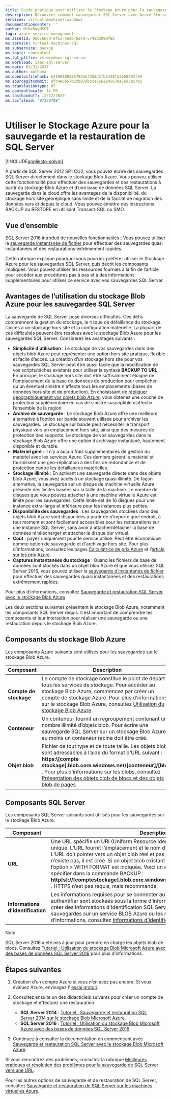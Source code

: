 ```yaml
---
title: Guide pratique pour utiliser le Stockage Azure pour la sauvegarde et la restauration de SQL Server | Microsoft Docs
description: Découvrez comment sauvegarder SQL Server avec Azure Storage. Explique les avantages de la sauvegarde des bases de données SQL sur le stockage Azure.
services: virtual-machines-windows
documentationcenter: ''
author: MikeRayMSFT
tags: azure-service-management
ms.assetid: 0db7667d-ef63-4e2b-bd4d-574802090f8b
ms.service: virtual-machines-sql
ms.subservice: backup
ms.topic: conceptual
ms.tgt_pltfrm: vm-windows-sql-server
ms.workload: iaas-sql-server
ms.date: 01/31/2017
ms.author: mathoma
ms.openlocfilehash: b4100800385792557358d3fb6438f52650483f89
ms.sourcegitcommit: dfc4e6b57b2cb87dbcce5562945678e76d3ac7b6
ms.translationtype: HT
ms.contentlocale: fr-FR
ms.lasthandoff: 12/12/2020
ms.locfileid: "97359788"
---
```

# <a name="use-azure-storage-for-sql-server-backup-and-restore"></a>Utiliser le Stockage Azure pour la sauvegarde et la restauration de SQL Server
[!INCLUDE[appliesto-sqlvm](../../includes/appliesto-sqlvm.md)]

À partir de SQL Server 2012 SP1 CU2, vous pouvez écrire des sauvegardes SQL Server directement dans le stockage Blob Azure. Vous pouvez utiliser cette fonctionnalité pour effectuer des sauvegardes et des restaurations à partir du stockage Blob Azure et d’une base de données SQL Server. La sauvegarde dans le cloud offre les avantages de la disponibilité, du stockage hors site géorépliqué sans limite et de la facilité de migration des données vers et depuis le cloud. Vous pouvez émettre des instructions BACKUP ou RESTORE en utilisant Transact-SQL ou SMO.

## <a name="overview"></a>Vue d’ensemble
SQL Server 2016 introduit de nouvelles fonctionnalités ; Vous pouvez utiliser la [sauvegarde instantanée de fichier](/sql/relational-databases/backup-restore/file-snapshot-backups-for-database-files-in-azure) pour effectuer des sauvegardes quasi instantanées et des restaurations extrêmement rapides.

Cette rubrique explique pourquoi vous pourriez préférer utiliser le Stockage Azure pour les sauvegardes SQL Server, puis décrit les composants impliqués. Vous pouvez utiliser les ressources fournies à la fin de l’article pour accéder aux procédures pas à pas et à des informations supplémentaires pour utiliser ce service avec vos sauvegardes SQL Server.

## <a name="benefits-of-using-azure-blob-storage-for-sql-server-backups"></a>Avantages de l’utilisation du stockage Blob Azure pour les sauvegardes SQL Server
La sauvegarde de SQL Server pose diverses difficultés. Ces défis comprennent la gestion du stockage, le risque de défaillance du stockage, l’accès à un stockage hors site et la configuration matérielle. La plupart de ces difficultés peuvent être résolues avec le stockage Blob Azure pour les sauvegardes SQL Server. Considérez les avantages suivants :

* **Simplicité d’utilisation** : Le stockage de vos sauvegardes dans des objets blob Azure peut représenter une option hors site pratique, flexible et facile d’accès. La création d’un stockage hors site pour vos sauvegardes SQL Server peut être aussi facile que la modification de vos scripts/tâches existants pour utiliser la syntaxe **BACKUP TO URL** . En principe, le stockage hors site doit être suffisamment éloigné de l'emplacement de la base de données de production pour empêcher qu'un éventuel sinistre n'affecte tous les emplacements (bases de données hors site et de production). En choisissant de [répliquer géographiquement vos objets blob Azure](../../../storage/common/storage-redundancy.md), vous obtenez une couche de protection supplémentaire en cas de sinistre susceptible d’affecter l’ensemble de la région.
* **Archive de sauvegarde** : Le stockage Blob Azure offre une meilleure alternative à l’option sur bande souvent utilisée pour archiver les sauvegardes. Le stockage sur bande peut nécessiter le transport physique vers un emplacement hors site, ainsi que des mesures de protection des supports. Le stockage de vos sauvegardes dans le stockage Blob Azure offre une option d’archivage instantané, hautement disponible et durable.
* **Matériel géré** : Il n’y a aucun frais supplémentaires de gestion du matériel avec les services Azure. Ces derniers gèrent le matériel et fournissent une géo-réplication à des fins de redondance et de protection contre les défaillances matérielles.
* **Stockage illimité** : En activant une sauvegarde directe dans des objets blob Azure, vous avez accès à un stockage quasi illimité. De façon alternative, la sauvegarde sur un disque de machine virtuelle Azure présente des limites basées sur la taille de la machine. Le nombre de disques que vous pouvez attacher à une machine virtuelle Azure est limité pour les sauvegardes. Cette limite est de 16 disques pour une instance extra-large et inférieure pour les instances plus petites.
* **Disponibilité des sauvegardes** : Les sauvegardes stockées dans des objets blob Azure sont disponibles à partir de n’importe quel endroit, à tout moment et sont facilement accessibles pour les restaurations sur une instance SQL Server, sans avoir à attacher/détacher la base de données ni télécharger et attacher le disque dur virtuel.
* **Coût** : payez uniquement pour le service utilisé. Peut être économique comme option de sauvegarde et d'archivage hors site. Pour plus d’informations, consultez les pages [Calculatrice de prix Azure](https://go.microsoft.com/fwlink/?LinkId=277060 "Calculatrice de prix") et l’[article sur les prix Azure](https://go.microsoft.com/fwlink/?LinkId=277059 "Article sur les prix").
* **Captures instantanées du stockage** : Quand les fichiers de base de données sont stockés dans un objet blob Azure et que vous utilisez SQL Server 2016, vous pouvez utiliser la [sauvegarde d’instantanés de fichier](/sql/relational-databases/backup-restore/file-snapshot-backups-for-database-files-in-azure) pour effectuer des sauvegardes quasi instantanées et des restaurations extrêmement rapides.

Pour plus d’informations, consultez [Sauvegarde et restauration SQL Server avec le stockage Blob Azure](/sql/relational-databases/backup-restore/sql-server-backup-and-restore-with-microsoft-azure-blob-storage-service).

Les deux sections suivantes présentent le stockage Blob Azure, notamment les composants SQL Server requis. Il est important de comprendre les composants et leur interaction pour réaliser une sauvegarde ou une restauration depuis le stockage Blob Azure.

## <a name="azure-blob-storage-components"></a>Composants du stockage Blob Azure
Les composants Azure suivants sont utilisés pour les sauvegardes sur le stockage Blob Azure.

| Composant | Description |
| --- | --- |
| **Compte de stockage** |Le compte de stockage constitue le point de départ de tous les services de stockage. Pour accéder au stockage Blob Azure, commencez par créer un compte de stockage Azure. Pour plus d’informations sur le stockage Blob Azure, consultez [Utilisation du stockage Blob Azure](https://azure.microsoft.com/develop/net/how-to-guides/blob-storage/). |
| **Conteneur** |Un conteneur fournit un regroupement contenant un nombre illimité d’objets blob. Pour écrire une sauvegarde SQL Server sur un stockage Blob Azure, au moins un conteneur racine doit être créé. |
| **Objet blob** |Fichier de tout type et de toute taille. Les objets blob sont adressables à l’aide du format d’URL suivant : **https:\\[compte stockage].blob.core.windows.net/[conteneur]/[blob]** . Pour plus d’informations sur les blobs, consultez [Présentation des objets blob de blocs et des objets blob de pages](/rest/api/storageservices/Understanding-Block-Blobs--Append-Blobs--and-Page-Blobs) |

## <a name="sql-server-components"></a>Composants SQL Server
Les composants SQL Server suivants sont utilisés pour les sauvegardes sur le stockage Blob Azure.

| Composant | Description |
| --- | --- |
| **URL** |Une URL spécifie un URI (Uniform Resource Identifier) pour un fichier de sauvegarde unique. L’URL fournit l’emplacement et le nom du fichier de sauvegarde SQL Server. L’URL doit pointer vers un objet blob réel et pas un simple conteneur. Si l’objet blob n’existe pas, il est créé. Si un objet blob existant est indiqué, BACKUP échoue, sauf si l’option > WITH FORMAT est indiquée. Voici un exemple d’URL que vous pouvez spécifier dans la commande BACKUP : **http[s]://[comptestockage].blob.core.windows.net/[conteneur]/[NOMFICHIER.bak]** . HTTPS n’est pas requis, mais recommandé. |
| **Informations d'identification** |Les informations requises pour se connecter au stockage Blob Azure et pour s’y authentifier sont stockées sous la forme d’informations d’identification. Vous devez créer des informations d'identification SQL Server afin que ce dernier écrive les sauvegardes sur un service BLOB Azure ou les restaure depuis celui-ci. Pour plus d’informations, consultez [Informations d’identification SQL Server](/sql/t-sql/statements/create-credential-transact-sql). |

> [!NOTE]
> SQL Server 2016 a été mis à jour pour prendre en charge les objets blob de blocs. Consultez [Tutoriel : Utilisation du stockage Blob Microsoft Azure avec des bases de données SQL Server 2016](/sql/relational-databases/tutorial-use-azure-blob-storage-service-with-sql-server-2016) pour plus d’informations.
> 
> 

## <a name="next-steps"></a>Étapes suivantes
1. Création d’un compte Azure si vous n’en avez pas encore. Si vous évaluez Azure, envisagez l’ [essai gratuit](https://azure.microsoft.com/free/).
2. Consultez ensuite un des didacticiels suivants pour créer un compte de stockage et effectuez une restauration.
   
   * **SQL Server 2014** : [Tutoriel : Sauvegarde et restauration SQL Server 2014 sur le stockage Blob Microsoft Azure](https://msdn.microsoft.com/library/jj720558\(v=sql.120\).aspx).
   * **SQL Server 2016** : [Tutoriel : Utilisation du stockage Blob Microsoft Azure avec des bases de données SQL Server 2016](/sql/relational-databases/tutorial-use-azure-blob-storage-service-with-sql-server-2016)
3. Continuez à consulter la documentation en commençant avec [Sauvegarde et restauration SQL Server avec le stockage Blob Microsoft Azure](/sql/relational-databases/backup-restore/sql-server-backup-and-restore-with-microsoft-azure-blob-storage-service).

Si vous rencontrez des problèmes, consultez la rubrique [Meilleures pratiques et résolution des problèmes pour la sauvegarde de SQL Server vers une URL](/sql/relational-databases/backup-restore/sql-server-backup-to-url-best-practices-and-troubleshooting).

Pour les autres options de sauvegarde et de restauration de SQL Server, consultez [Sauvegarde et restauration de SQL Server sur les machines virtuelles Azure](backup-restore.md).